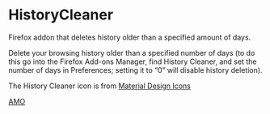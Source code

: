 # HistoryCleaner
Firefox addon that deletes history older than a specified amount of days.

Delete your browsing history older than a specified number of days (to do this go into the Firefox Add-ons Manager, find History Cleaner, and set the number of days in Preferences; setting it to “0” will disable history deletion).

The History Cleaner icon is from [Material Design Icons](https://materialdesignicons.com/)

[AMO](https://addons.mozilla.org/en-US/firefox/addon/history-cleaner/)
